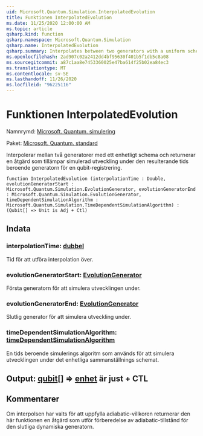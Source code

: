 ```yaml
---
uid: Microsoft.Quantum.Simulation.InterpolatedEvolution
title: Funktionen InterpolatedEvolution
ms.date: 11/25/2020 12:00:00 AM
ms.topic: article
qsharp.kind: function
qsharp.namespace: Microsoft.Quantum.Simulation
qsharp.name: InterpolatedEvolution
qsharp.summary: Interpolates between two generators with a uniform schedule, returning an operation that applies simulated evolution under the resulting time-dependent generator to a qubit register.
ms.openlocfilehash: 2ad907c02a2412dd4bf95630f401b5f1db5c8a08
ms.sourcegitcommit: a87c1aa8e7453360025e47ba614f25b02ea84ec3
ms.translationtype: MT
ms.contentlocale: sv-SE
ms.lasthandoff: 11/26/2020
ms.locfileid: "96225116"
---
```

# <a name="interpolatedevolution-function"></a>Funktionen InterpolatedEvolution

Namnrymd: [Microsoft. Quantum. simulering](xref:Microsoft.Quantum.Simulation)

Paket: [Microsoft. Quantum. standard](https://nuget.org/packages/Microsoft.Quantum.Standard)


Interpolerar mellan två generatorer med ett enhetligt schema och returnerar en åtgärd som tillämpar simulerad utveckling under den resulterande tids beroende generatorn för en qubit-registrering.

```qsharp
function InterpolatedEvolution (interpolationTime : Double, evolutionGeneratorStart : Microsoft.Quantum.Simulation.EvolutionGenerator, evolutionGeneratorEnd : Microsoft.Quantum.Simulation.EvolutionGenerator, timeDependentSimulationAlgorithm : Microsoft.Quantum.Simulation.TimeDependentSimulationAlgorithm) : (Qubit[] => Unit is Adj + Ctl)
```


## <a name="input"></a>Indata

### <a name="interpolationtime--double"></a>interpolationTime: [dubbel](xref:microsoft.quantum.lang-ref.double)

Tid för att utföra interpolation över.


### <a name="evolutiongeneratorstart--evolutiongenerator"></a>evolutionGeneratorStart: [EvolutionGenerator](xref:Microsoft.Quantum.Simulation.EvolutionGenerator)

Första generatorn för att simulera utvecklingen under.


### <a name="evolutiongeneratorend--evolutiongenerator"></a>evolutionGeneratorEnd: [EvolutionGenerator](xref:Microsoft.Quantum.Simulation.EvolutionGenerator)

Slutlig generator för att simulera utveckling under.


### <a name="timedependentsimulationalgorithm--timedependentsimulationalgorithm"></a>timeDependentSimulationAlgorithm: [timeDependentSimulationAlgorithm](xref:Microsoft.Quantum.Simulation.TimeDependentSimulationAlgorithm)

En tids beroende simulerings algoritm som används för att simulera utvecklingen under det enhetliga sammanställnings schemat.



## <a name="output--qubit--unit--is-adj--ctl"></a>Output: [qubit](xref:microsoft.quantum.lang-ref.qubit)[] => [enhet](xref:microsoft.quantum.lang-ref.unit)  är just + CTL



## <a name="remarks"></a>Kommentarer

Om interpolsen har valts för att uppfylla adiabatic-villkoren returnerar den här funktionen en åtgärd som utför förberedelse av adiabatic-tillstånd för den slutliga dynamiska generatorn.